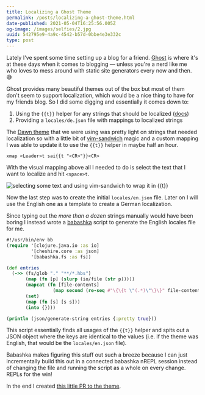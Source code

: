 ```yaml
---
title: Localizing a Ghost Theme
permalink: /posts/localizing-a-ghost-theme.html
date-published: 2021-05-04T16:25:56.005Z
og-image: /images/selfies/2.jpg
uuid: 542795e9-4a9c-4542-b57d-0bbe4e3e332c
type: post
---
```

Lately I've spent some time setting up a blog for a friend. [Ghost](https://ghost.org/) is where it's at these days when it comes to blogging — unless you're a nerd like me who loves to mess around with static site generators every now and then. 😅

Ghost provides many beautiful themes out of the box but most of them don't seem to support localization, which would be a nice thing to have for my friends blog. So I did some digging and essentially it comes down to:

1. Using the `{{t}}` helper for any strings that should be localized ([docs](https://ghost.org/docs/themes/helpers/translate/))
2. Providing a `locales/de.json` file with mappings to localized strings

The [Dawn theme](https://github.com/TryGhost/Dawn) that we were using was pretty light on strings that needed localization so with a little bit of [vim-sandwich](https://github.com/machakann/vim-sandwich) magic and a custom mapping I was able to update it to use the `{{t}}` helper in maybe half an hour.

```
xmap <Leader>t sai{{t "<CR>"}}<CR>
```

With the visual mapping above all I needed to do is select the text that I want to localize and hit `<space>t`.

![selecting some text and using vim-sandwich to wrap it in {{t}}](/images/uploads/sandwich-magic.gif "vim sandwich wrapping with custom head/tail")

Now the last step was to create the initial `locales/en.json` file. Later on I will use the English one as a template to create a German localization.

Since typing out the *more than a dozen* strings manually would have been boring I instead wrote a [babashka](https://babashka.org/) script to generate the English locales file for me.

```clojure
#!/usr/bin/env bb
(require '[clojure.java.io :as io]
         '[cheshire.core :as json]
         '[babashka.fs :as fs])

(def entries
  (->> (fs/glob "." "**/*.hbs")
       (map (fn [p] (slurp (io/file (str p)))))
       (mapcat (fn [file-contents]
                 (map second (re-seq #"\{\{t \"(.*)\"\}\}" file-contents))))
       (set)
       (map (fn [s] [s s]))
       (into {})))

(println (json/generate-string entries {:pretty true}))
```

This script essentially finds all usages of the `{{t}}` helper and spits out a JSON object where the keys are identical to the values (i.e. if the theme was English, that would be the `locales/en.json` file).

Babashka makes figuring this stuff out such a breeze because I can just incrementally build this out in a connected babashka nREPL session instead of changing the file and running the script as a whole on every change. REPLs for the win! 

In the end I created [this little PR to the theme](https://github.com/TryGhost/Dawn/pull/38).